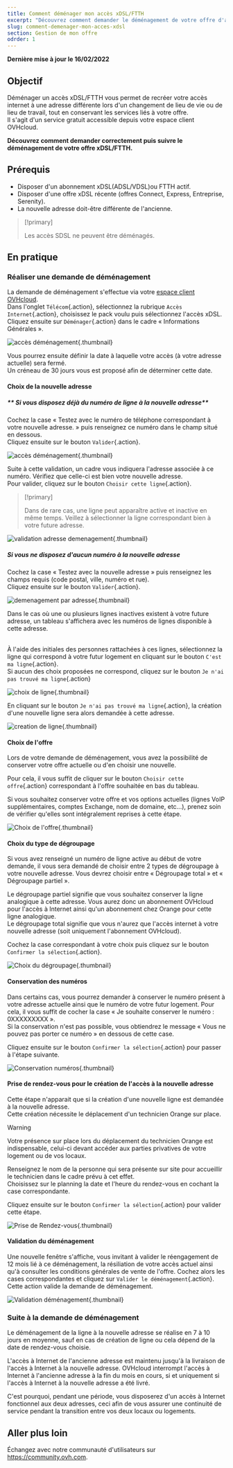 ```yaml
---
title: Comment déménager mon accès xDSL/FTTH
excerpt: "Découvrez comment demander le déménagement de votre offre d'accès à Internet OVHcloud depuis votre espace client"
slug: comment-demenager-mon-acces-xdsl
section: Gestion de mon offre
odrder: 1
---
```


**Dernière mise à jour le 16/02/2022**

## Objectif

Déménager un accès xDSL/FTTH vous permet de recréer votre accès internet à une adresse différente lors d'un changement de lieu de vie ou de lieu de travail, tout en conservant les services liés à votre offre.
<br>Il s'agit d'un service gratuit accessible depuis votre espace client OVHcloud.

**Découvrez comment demander correctement puis suivre le déménagement de votre offre xDSL/FTTH.**

## Prérequis

- Disposer d'un abonnement xDSL(ADSL/VDSL)ou FTTH actif.
- Disposer d'une offre xDSL récente (offres Connect, Express, Entreprise, Serenity).
- La nouvelle adresse doit-être différente de l'ancienne.

> [!primary]
>
> Les accès SDSL ne peuvent être déménagés.
>

## En pratique

### Réaliser une demande de déménagement 

La demande de déménagement s'effectue via votre [espace client OVHcloud](https://www.ovh.com/auth/?action=gotomanager&from=https://www.ovh.com/fr/&ovhSubsidiary=fr).
<br>Dans l'onglet `Télécom`{.action}, sélectionnez la rubrique `Accès Internet`{.action}, choisissez le pack voulu puis sélectionnez l'accès xDSL.
<br>Cliquez ensuite sur `Déménager`{.action} dans le cadre « Informations Générales ».

![accès déménagement](images/move01-edit-2022.png){.thumbnail}

Vous pourrez ensuite définir la date à laquelle votre accès (à votre adresse actuelle) sera fermé.
<br>Un créneau de 30 jours vous est proposé afin de déterminer cette date.

#### Choix de la nouvelle adresse

##### ** Si vous disposez déjà du numéro de ligne à la nouvelle adresse**

Cochez la case « Testez avec le numéro de téléphone correspondant à votre nouvelle adresse. » puis renseignez ce numéro dans le champ situé en dessous.
<br>Cliquez ensuite sur le bouton `Valider`{.action}.

![accès déménagement](images/move02-edit.png){.thumbnail}

Suite à cette validation, un cadre vous indiquera l'adresse associée à ce numéro. Vérifiez que celle-ci est bien votre nouvelle adresse.
<br>Pour valider, cliquez sur le bouton `Choisir cette ligne`{.action}.

> [!primary]
>
> Dans de rare cas, une ligne peut apparaître active et inactive en même temps. Veillez à sélectionner la ligne correspondant bien à votre future adresse.
>

![validation adresse demenagement](images/move03-edit.png){.thumbnail}


##### **Si vous ne disposez d'aucun numéro à la nouvelle adresse**

Cochez la case « Testez avec la nouvelle adresse » puis renseignez les champs requis (code postal, ville, numéro et rue).
<br>Cliquez ensuite sur le bouton `Valider`{.action}.

![demenagement par adresse](images/move04-edit.png){.thumbnail}

Dans le cas où une ou plusieurs lignes inactives existent à votre future adresse, un tableau s'affichera avec les numéros de lignes disponible à cette adresse.

<br>À l'aide des initiales des personnes rattachées à ces lignes, sélectionnez la ligne qui correspond à votre futur logement en cliquant sur le bouton `C'est ma ligne`{.action}.
<br>Si aucun des choix proposées ne correspond, cliquez sur le bouton `Je n'ai pas trouvé ma ligne`{.action}

![choix de ligne](images/move05-edit.png){.thumbnail}

En cliquant sur le bouton `Je n'ai pas trouvé ma ligne`{.action}, la création d'une nouvelle ligne sera alors demandée à cette adresse.

![creation de ligne](images/move06-edit.png){.thumbnail}

#### Choix de l'offre

Lors de votre demande de déménagement, vous avez la possibilité de conserver votre offre actuelle ou d'en choisir une nouvelle.

Pour cela, il vous suffit de cliquer sur le bouton `Choisir cette offre`{.action} correspondant à l'offre souhaitée en bas du tableau.

Si vous souhaitez conserver votre offre et vos options actuelles (lignes VoIP supplémentaires, comptes Exchange, nom de domaine, etc...), prenez soin de vérifier qu'elles sont intégralement reprises à cette étape. 

![Choix de l'offre](images/move07-edit.png){.thumbnail}

#### Choix du type de dégroupage

Si vous avez renseigné un numéro de ligne active au début de votre demande, il vous sera demandé de choisir entre 2 types de dégroupage à votre nouvelle adresse.
Vous devrez choisir entre « Dégroupage total » et « Dégroupage partiel ».

Le dégroupage partiel signifie que vous souhaitez conserver la ligne analogique à cette adresse.
Vous aurez donc un abonnement OVHcloud pour l'accès à Internet ainsi qu'un abonnement chez Orange pour cette ligne analogique. 
<br>Le dégroupage total signifie que vous n'aurez que l'accès internet à votre nouvelle adresse (soit uniquement l'abonnement OVHcloud).

Cochez la case correspondant à votre choix puis cliquez sur le bouton `Confirmer la sélection`{.action}.

![Choix du dégroupage](images/move08-edit.png){.thumbnail}

#### Conservation des numéros

Dans certains cas, vous pourrez demander à conserver le numéro présent à votre adresse actuelle ainsi que le numéro de votre futur logement.
Pour cela, il vous suffit de cocher la case « Je souhaite conserver le numéro : 0XXXXXXXXX ».
<br>Si la conservation n'est pas possible, vous obtiendrez le message « Vous ne pouvez pas porter ce numéro » en dessous de cette case.

Cliquez ensuite sur le bouton `Confirmer la sélection`{.action} pour passer à l'étape suivante.

![Conservation numéros](images/move09-edit.png){.thumbnail}

#### Prise de rendez-vous pour le création de l'accès à la nouvelle adresse

Cette étape n'apparait que si la création d'une nouvelle ligne est demandée à la nouvelle adresse. 
<br>Cette création nécessite le déplacement d'un technicien Orange sur place. 

> [!warning]
>
> Votre présence sur place lors du déplacement du technicien Orange est indispensable, celui-ci devant accéder aux parties privatives de votre logement ou de vos locaux.
>

Renseignez le nom de la personne qui sera présente sur site pour accueillir le technicien dans le cadre prévu à cet effet.
<br>Choisissez sur le planning la date et l'heure du rendez-vous en cochant la case correspondante.

Cliquez ensuite sur le bouton `Confirmer la sélection`{.action} pour valider cette étape.

![Prise de Rendez-vous](images/move10-edit.png){.thumbnail}


#### Validation du déménagement

Une nouvelle fenêtre s'affiche, vous invitant à valider le réengagement de 12 mois lié à ce déménagement, la résiliation de votre accès actuel ainsi qu'à consulter les conditions générales de vente de l'offre. Cochez alors les cases correspondantes et cliquez sur `Valider le déménagement`{.action}. Cette action valide la demande de déménagement.

![Validation déménagement](images/move11-edit.png){.thumbnail}


### Suite à la demande de déménagement

Le déménagement de la ligne à la nouvelle adresse se réalise en 7 à 10 jours en moyenne, sauf en cas de création de ligne ou cela dépend de la date de rendez-vous choisie.

L'accès à Internet de l'ancienne adresse est maintenu jusqu'à la livraison de l'accès à Internet à la nouvelle adresse. OVHcloud interrompt l'accès à Internet à l'ancienne adresse à la fin du mois en cours, si et uniquement si l'accès à Internet à la nouvelle adresse a été livré.

C'est pourquoi, pendant une période, vous disposerez d'un accès à Internet fonctionnel aux deux adresses, ceci afin de vous assurer une continuité de service pendant la transition entre vos deux locaux ou logements.

## Aller plus loin

Échangez avec notre communauté d'utilisateurs sur <https://community.ovh.com>.
